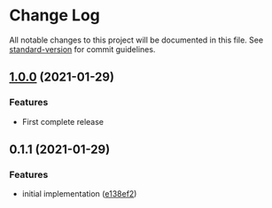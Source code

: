 # Change Log

All notable changes to this project will be documented in this file. See [standard-version](https://github.com/conventional-changelog/standard-version) for commit guidelines.

## [1.0.0](https://github.com/christianllv/ssm-aws-config/releases/tag/v1.0.0) (2021-01-29)

### Features

* First complete release 

## 0.1.1 (2021-01-29)

### Features

* initial implementation ([e138ef2](https://github.com/christianllv/ssm-aws-config/commit/e138ef2))

